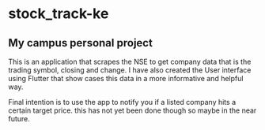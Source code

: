 # stock_track-ke
## My campus personal project
This is an application that scrapes the NSE to get company data that is the trading symbol, closing and change. I have also created the User interface using Flutter that show cases this data in a more informative and helpful way. 

Final intention is to use the app to notify you if a listed company hits a certain target price. this has not yet been done though so maybe in the near future. 
